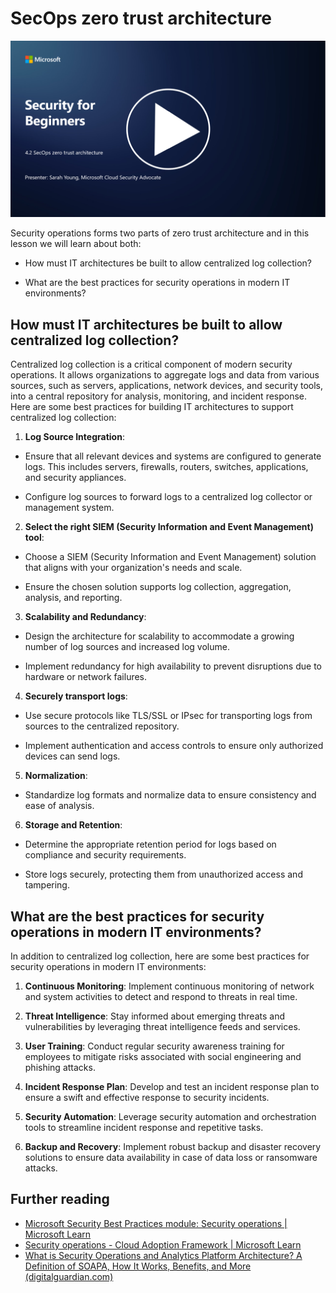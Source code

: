 # SecOps zero trust architecture

[![Watch the video](images/4-2_placeholder.png)](https://learn-video.azurefd.net/vod/player?id=8a2c36d9-8117-4576-ad5b-787667d13603)

Security operations forms two parts of zero trust architecture and in this lesson we will learn about both:

- How must IT architectures be built to allow centralized log collection?

- What are the best practices for security operations in modern IT environments?

## How must IT architectures be built to allow centralized log collection?

Centralized log collection is a critical component of modern security operations. It allows organizations to aggregate logs and data from various sources, such as servers, applications, network devices, and security tools, into a central repository for analysis, monitoring, and incident response. Here are some best practices for building IT architectures to support centralized log collection:

1. **Log Source Integration**:

- Ensure that all relevant devices and systems are configured to generate logs. This includes servers, firewalls, routers, switches, applications, and security appliances.

- Configure log sources to forward logs to a centralized log collector or management system.

2. **Select the right SIEM (Security Information and Event Management) tool**:

- Choose a SIEM (Security Information and Event Management) solution that aligns with your organization's needs and scale.

- Ensure the chosen solution supports log collection, aggregation, analysis, and reporting.

3. **Scalability and Redundancy**:

- Design the architecture for scalability to accommodate a growing number of log sources and increased log volume.

- Implement redundancy for high availability to prevent disruptions due to hardware or network failures.

4. **Securely transport logs**:

- Use secure protocols like TLS/SSL or IPsec for transporting logs from sources to the centralized repository.

- Implement authentication and access controls to ensure only authorized devices can send logs.

5. **Normalization**:

- Standardize log formats and normalize data to ensure consistency and ease of analysis.

6. **Storage and Retention**:

- Determine the appropriate retention period for logs based on compliance and security requirements.

- Store logs securely, protecting them from unauthorized access and tampering.

## What are the best practices for security operations in modern IT environments?

In addition to centralized log collection, here are some best practices for security operations in modern IT environments:

1. **Continuous Monitoring**: Implement continuous monitoring of network and system activities to detect and respond to threats in real time.

2. **Threat Intelligence**: Stay informed about emerging threats and vulnerabilities by leveraging threat intelligence feeds and services.

3. **User Training**: Conduct regular security awareness training for employees to mitigate risks associated with social engineering and phishing attacks.

4. **Incident Response Plan**: Develop and test an incident response plan to ensure a swift and effective response to security incidents.

5. **Security Automation**: Leverage security automation and orchestration tools to streamline incident response and repetitive tasks.

6. **Backup and Recovery**: Implement robust backup and disaster recovery solutions to ensure data availability in case of data loss or ransomware attacks.
   
## Further reading

- [Microsoft Security Best Practices module: Security operations | Microsoft Learn](https://learn.microsoft.com/security/operations/security-operations-videos-and-decks?WT.mc_id=academic-96948-sayoung)
- [Security operations - Cloud Adoption Framework | Microsoft Learn](https://learn.microsoft.com/azure/cloud-adoption-framework/secure/security-operations?WT.mc_id=academic-96948-sayoung)
- [What is Security Operations and Analytics Platform Architecture? A Definition of SOAPA, How It Works, Benefits, and More (digitalguardian.com)](https://www.digitalguardian.com/blog/what-security-operations-and-analytics-platform-architecture-definition-soapa-how-it-works#:~:text=All%20in%20all%2C%20security%20operations%20and%20analytics%20platform,become%20more%20efficient%20and%20operative%20with%20your%20security.)

